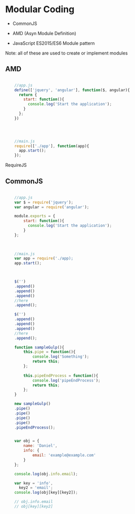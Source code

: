 
# Modular Coding

 - CommonJS

 - AMD (Asyn Module Definition)
 
 - JavaScript ES2015/ES6 Module pattern

Note: all of these are used to create or implement modules

## AMD
```javascript

	//app.js
	define(['jquery', 'angular'], function($, angular){
	  return {
	    start: function(){
	      console.log('Start the application');
	    }
	  };
	})

 
```
 
```javascript

	//main.js
	require(['./app'], function(app){
	  app.start();
	});

```
RequireJS

## CommonJS
```javascript
	
	//app.js
	var $ = require('jquery');
	var angular = require('angular');

	module.exports = {
		start: function(){
		  console.log('Start the application');
		}
	};
 
```
 
```javascript
	
	//main.js
	var app = require('./app);
	app.start();
	
```
```javascript

	$('')
	.append()
	.append()
	.append()
	//here
	.append();

	$('')
	.append()
	.append()
	.append()
	//here
	.append();

	function sampleGulp(){
		this.pipe = function(){
			console.log('Something');
			return this;
		};
		
		this.pipeEndProcess = function(){
			console.log('pipeEndProcess');
			return this;
		};
	}

	new sampleGulp()
	.pipe()
	.pipe()
	.pipe()
	.pipe()
	.pipeEndProcess();


	var obj = {
		name: 'Daniel',
		info: {
			email: 'example@example.com'
		}
	};

	console.log(obj.info.email);

	var key = 'info',
	  key2 = 'email';
	console.log(obj[key][key2]);

	// obj.info.email
	// obj[key][key2]

```